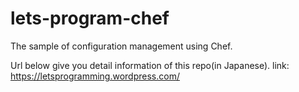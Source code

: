 lets-program-chef
=================

The sample of configuration management using Chef.

Url below give you detail information of this repo(in Japanese).
link: <https://letsprogramming.wordpress.com/>

